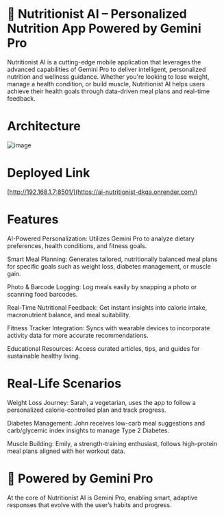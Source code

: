 # 🍎 Nutritionist AI – Personalized Nutrition App Powered by Gemini Pro
Nutritionist AI is a cutting-edge mobile application that leverages the advanced capabilities of Gemini Pro to deliver intelligent, personalized nutrition and wellness guidance. Whether you're looking to lose weight, manage a health condition, or build muscle, Nutritionist AI helps users achieve their health goals through data-driven meal plans and real-time feedback.

# Architecture 
![image](https://github.com/user-attachments/assets/dbb440bd-da9c-4f6f-afce-6b4ac92c0f97)

# Deployed Link
[http://192.168.1.7:8501/](https://ai-nutritionist-dkqa.onrender.com/)

# Features
AI-Powered Personalization: Utilizes Gemini Pro to analyze dietary preferences, health conditions, and fitness goals.

Smart Meal Planning: Generates tailored, nutritionally balanced meal plans for specific goals such as weight loss, diabetes management, or muscle gain.

Photo & Barcode Logging: Log meals easily by snapping a photo or scanning food barcodes.

Real-Time Nutritional Feedback: Get instant insights into calorie intake, macronutrient balance, and meal suitability.

Fitness Tracker Integration: Syncs with wearable devices to incorporate activity data for more accurate recommendations.

Educational Resources: Access curated articles, tips, and guides for sustainable healthy living.

# Real-Life Scenarios
Weight Loss Journey: Sarah, a vegetarian, uses the app to follow a personalized calorie-controlled plan and track progress.

Diabetes Management: John receives low-carb meal suggestions and carb/glycemic index insights to manage Type 2 Diabetes.

Muscle Building: Emily, a strength-training enthusiast, follows high-protein meal plans aligned with her workout data.

# 🧠 Powered by Gemini Pro
At the core of Nutritionist AI is Gemini Pro, enabling smart, adaptive responses that evolve with the user’s habits and progress.
